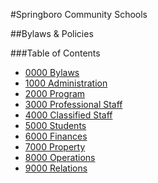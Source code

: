 #Springboro Community Schools

##Bylaws &amp; Policies

###Table of Contents

* [0000 Bylaws](po0000.md)
* [1000 Administration](po1000.htm)
* [2000 Program](po2000.htm)
* [3000 Professional Staff](po3000.htm)
* [4000 Classified Staff](po4000.htm)
* [5000 Students](po5000.htm)
* [6000 Finances](po6000.htm)
* [7000 Property](po7000.htm)
* [8000 Operations](po8000.htm)
* [9000 Relations](po9000.htm)